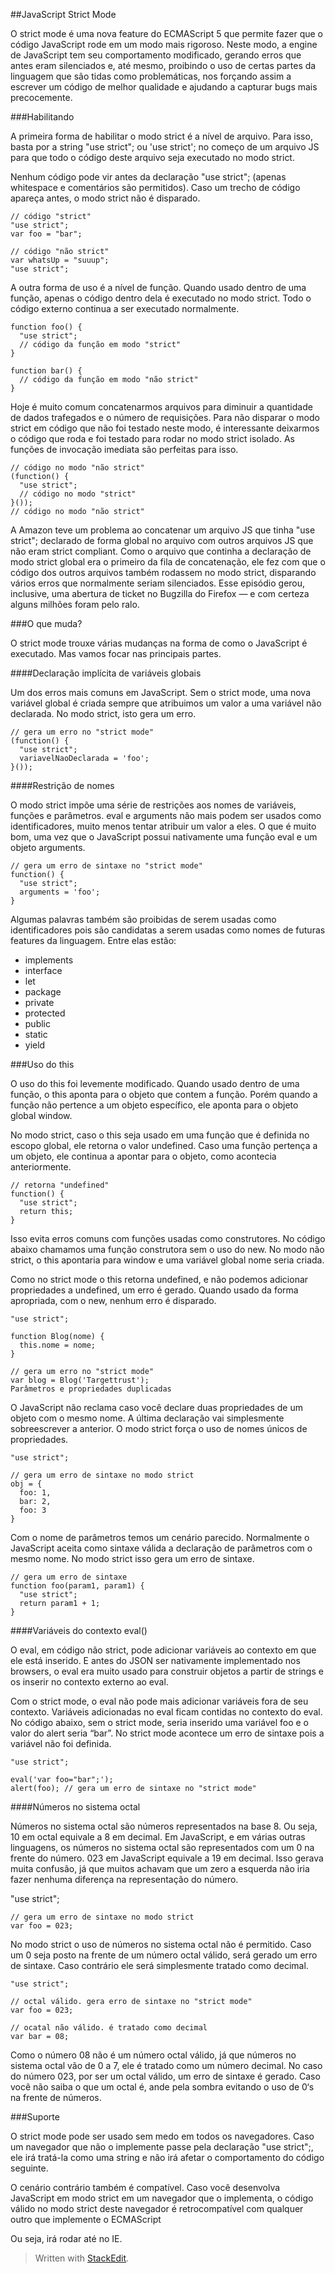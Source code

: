 ##JavaScript Strict Mode

O strict mode é uma nova feature do ECMAScript 5 que permite fazer que o código JavaScript rode em um modo mais rigoroso. Neste modo, a engine de JavaScript tem seu comportamento modificado, gerando erros que antes eram silenciados e, até mesmo, proibindo o uso de certas partes da linguagem que são tidas como problemáticas, nos forçando assim a escrever um código de melhor qualidade e ajudando a capturar bugs mais precocemente.

###Habilitando

A primeira forma de habilitar o modo strict é a nível de arquivo. Para isso, basta por a string "use strict"; ou 'use strict'; no começo de um arquivo JS para que todo o código deste arquivo seja executado no modo strict.

Nenhum código pode vir antes da declaração "use strict"; (apenas whitespace e comentários são permitidos). Caso um trecho de código apareça antes, o modo strict não é disparado.

    // código "strict"
    "use strict";
    var foo = "bar";
    
    // código "não strict"
    var whatsUp = "suuup";
    "use strict";

A outra forma de uso é a nível de função. Quando usado dentro de uma função, apenas o código dentro dela é executado no modo strict. Todo o código externo continua a ser executado normalmente.

	function foo() {
	  "use strict";
	  // código da função em modo "strict"
	}
	
	function bar() {
	  // código da função em modo "não strict"
	}

Hoje é muito comum concatenarmos arquivos para diminuir a quantidade de dados trafegados e o número de requisições. Para não disparar o modo strict em código que não foi testado neste modo, é interessante deixarmos o código que roda e foi testado para rodar no modo strict isolado. As funções de invocação imediata são perfeitas para isso.

	// código no modo "não strict"
	(function() {
	  "use strict";
	  // código no modo "strict"
	}());
	// código no modo "não strict"

A Amazon teve um problema ao concatenar um arquivo JS que tinha "use strict"; declarado de forma global no arquivo com outros arquivos JS que não eram strict compliant. Como o arquivo que continha a declaração de modo strict global era o primeiro da fila de concatenação, ele fez com que o código dos outros arquivos também rodassem no modo strict, disparando vários erros que normalmente seriam silenciados. Esse episódio gerou, inclusive, uma abertura de ticket no Bugzilla do Firefox — e com certeza alguns milhões foram pelo ralo.

###O que muda?

O strict mode trouxe várias mudanças na forma de como o JavaScript é executado. Mas vamos focar nas principais partes. 

####Declaração implícita de variáveis globais

Um dos erros mais comuns em JavaScript. Sem o strict mode, uma nova variável global é criada sempre que atribuimos um valor a uma variável não declarada. No modo strict, isto gera um erro.

	// gera um erro no "strict mode"
	(function() {
	  "use strict";
	  variavelNaoDeclarada = 'foo';
	}());

####Restrição de nomes

O modo strict impõe uma série de restrições aos nomes de variáveis, funções e parâmetros. eval e arguments não mais podem ser usados como identificadores, muito menos tentar atribuir um valor a eles. O que é muito bom, uma vez que o JavaScript possui nativamente uma função eval e um objeto arguments.

	// gera um erro de sintaxe no "strict mode"
	function() {
	  "use strict";
	  arguments = 'foo';
	}

Algumas palavras também são proibidas de serem usadas como identificadores pois são candidatas a serem usadas como nomes de futuras features da linguagem. Entre elas estão:

- implements
- interface
- let
- package
- private
- protected
- public
- static
- yield

###Uso do this

O uso do this foi levemente modificado. Quando usado dentro de uma função, o this aponta para o objeto que contem a função. Porém quando a função não pertence a um objeto específico, ele aponta para o objeto global window.

No modo strict, caso o this seja usado em uma função que é definida no escopo global, ele retorna o valor undefined. Caso uma função pertença a um objeto, ele continua a apontar para o objeto, como acontecia anteriormente.

	// retorna "undefined"
	function() {
	  "use strict";
	  return this;
	}

Isso evita erros comuns com funções usadas como construtores. No código abaixo chamamos uma função construtora sem o uso do new. No modo não strict, o this apontaria para window e uma variável global nome seria criada.

Como no strict mode o this retorna undefined, e não podemos adicionar propriedades a undefined, um erro é gerado. Quando usado da forma apropriada, com o new, nenhum erro é disparado.

	"use strict";
	
	function Blog(nome) {
	  this.nome = nome;
	}

	// gera um erro no "strict mode"
	var blog = Blog('Targettrust');
	Parâmetros e propriedades duplicadas

O JavaScript não reclama caso você declare duas propriedades de um objeto com o mesmo nome. A última declaração vai simplesmente sobreescrever a anterior. O modo strict força o uso de nomes únicos de propriedades.

	"use strict";
	
	// gera um erro de sintaxe no modo strict
	obj = {
	  foo: 1,
	  bar: 2,
	  foo: 3
	}

Com o nome de parâmetros temos um cenário parecido. Normalmente o JavaScript aceita como sintaxe válida a declaração de parâmetros com o mesmo nome. No modo strict isso gera um erro de sintaxe.

	// gera um erro de sintaxe
	function foo(param1, param1) {
	  "use strict";
	  return param1 + 1;
	}

####Variáveis do contexto eval()

O eval, em código não strict, pode adicionar variáveis ao contexto em que ele está inserido. E antes do JSON ser nativamente implementado nos browsers, o eval era muito usado para construir objetos a partir de strings e os inserir no contexto externo ao eval.

Com o strict mode, o eval não pode mais adicionar variáveis fora de seu contexto. Variáveis adicionadas no eval ficam contidas no contexto do eval. No código abaixo, sem o strict mode, seria inserido uma variável foo e o valor do alert seria “bar”. No strict mode acontece um erro de sintaxe pois a variável não foi definida.

	"use strict";
	
	eval('var foo="bar";');
	alert(foo); // gera um erro de sintaxe no "strict mode"

####Números no sistema octal

Números no sistema octal são números representados na base 8. Ou seja, 10 em octal equivale a 8 em decimal. Em JavaScript, e em várias outras linguagens, os números no sistema octal são representados com um 0 na frente do número. 023 em JavaScript equivale a 19 em decimal. Isso gerava muita confusão, já que muitos achavam que um zero a esquerda não iria fazer nenhuma diferença na representação do número.

"use strict";

	// gera um erro de sintaxe no modo strict
	var foo = 023;
	
No modo strict o uso de números no sistema octal não é permitido. Caso um 0 seja posto na frente de um número octal válido, será gerado um erro de sintaxe. Caso contrário ele será simplesmente tratado como decimal.

	"use strict";
	
	// octal válido. gera erro de sintaxe no "strict mode"
	var foo = 023;
	
	// ocatal não válido. é tratado como decimal
	var bar = 08;

Como o número 08 não é um número octal válido, já que números no sistema octal vão de 0 a 7, ele é tratado como um número decimal. No caso do número 023, por ser um octal válido, um erro de sintaxe é gerado. Caso você não saiba o que um octal é, ande pela sombra evitando o uso de 0‘s na frente de números.

###Suporte

O strict mode pode ser usado sem medo em todos os navegadores. Caso um navegador que não o implemente passe pela declaração "use strict";, ele irá tratá-la como uma string e não irá afetar o comportamento do código seguinte.

O cenário contrário também é compatível. Caso você desenvolva JavaScript em modo strict em um navegador que o implementa, o código válido no modo strict deste navegador é retrocompatível com qualquer outro que implemente o ECMAScript

Ou seja, irá rodar até no IE.

> Written with [StackEdit](https://stackedit.io/).